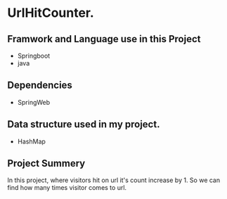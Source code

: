 # UrlHitCounter.

## Framwork and Language use in this Project
- Springboot
- java

## Dependencies
- SpringWeb
 
## Data structure used in my project.
 - HashMap
 
## Project Summery 
In this project, where visitors hit on url it's count increase by 1. So we can find how many times visitor comes to url. 
